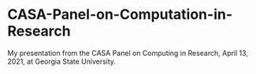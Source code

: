 # CASA-Panel-on-Computation-in-Research
My presentation from the CASA Panel on Computing in Research, April 13, 2021, at Georgia State University.
